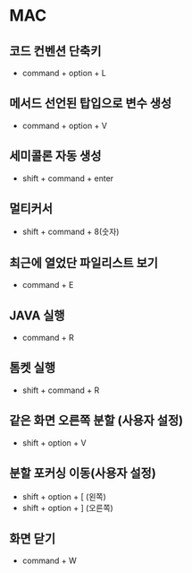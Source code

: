 # MAC
## 코드 컨벤션 단축키
- command + option + L

## 메서드 선언된 탑입으로 변수 생성
- command + option + V

## 세미콜론 자동 생성
- shift + command + enter

## 멀티커서
- shift + command + 8(숫자)

## 최근에 열었단 파일리스트 보기
- command + E

## JAVA 실행
- command + R

## 톰켓 실행
- shift + command + R

## 같은 화면 오른쪽 분할 (사용자 설정)
- shift + option + V

## 분할 포커싱 이동(사용자 설정)
- shift + option + [ (왼쪽)
- shift + option + ] (오른쪽)

## 화면 닫기
- command + W
